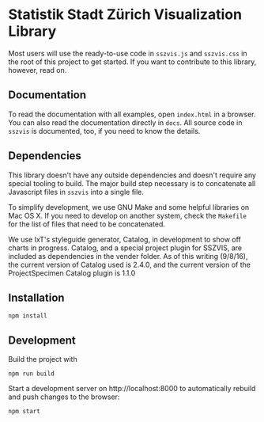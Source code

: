 # Statistik Stadt Zürich Visualization Library

Most users will use the ready-to-use code in `sszvis.js` and `sszvis.css` in the root of this project to get started. If you want to contribute to this library, however, read on.

## Documentation

To read the documentation with all examples, open `index.html` in a browser. You can also read the documentation directly in `docs`. All source code in `sszvis` is documented, too, if you need to know the details.

## Dependencies

This library doesn't have any outside dependencies and doesn't require any special tooling to build. The major build step necessary is to concatenate all Javascript files in `sszvis` into a single file.

To simplify development, we use GNU Make and some helpful libraries on Mac OS X. If you need to develop on another system, check the `Makefile` for the list of files that need to be concatenated.

We use IxT's styleguide generator, Catalog, in development to show off charts in progress. Catalog, and a special project plugin for SSZVIS, are included as dependencies in the vender folder. As of this writing (9/8/16), the current version of Catalog used is 2.4.0, and the current version of the ProjectSpecimen Catalog plugin is 1.1.0

## Installation

    npm install

## Development

Build the project with

    npm run build

Start a development server on http://localhost:8000 to automatically rebuild and push changes to the browser:

    npm start
